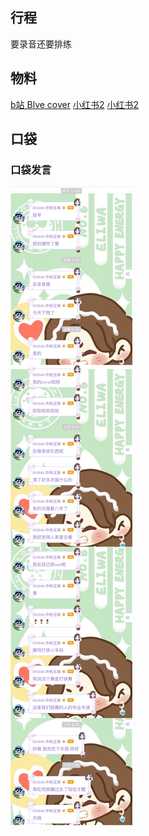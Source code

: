 ## 行程
要录音还要排练<br>

## 物料
[b站 Blve cover](https://www.bilibili.com/video/BV17L4y1a7Qv)
[小红书2](http://www.xiaohongshu.com/discovery/item/613b2c600000000021039b57)
[小红书2](http://www.xiaohongshu.com/discovery/item/613b2dd6000000002103a41b)
## 口袋
### 口袋发言
![口袋发言](./pocket48/imgs/messages1.jpeg)<br>